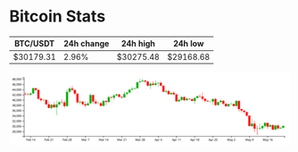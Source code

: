 # Bitcoin Stats

BTC/USDT|24h change|24h high|24h low|
|---|---|---|---|
|$30179.31|2.96%|$30275.48|$29168.68|

<img src="./chart.svg">
